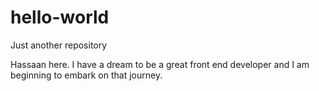 # hello-world
Just another repository

Hassaan here. I have a dream to be a great front end developer and I am beginning to embark
on that journey.

